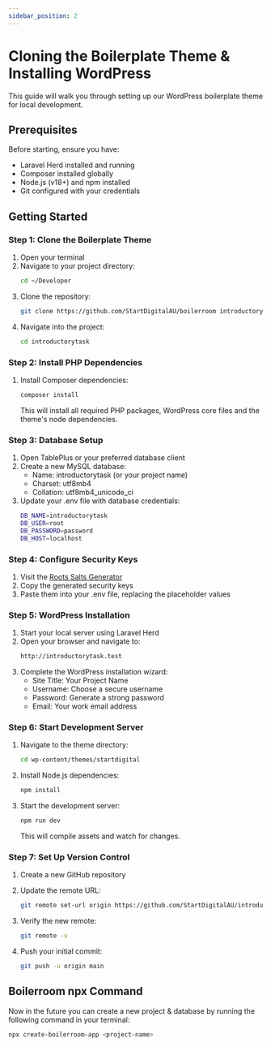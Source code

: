 ```yaml
---
sidebar_position: 2
---
```


# Cloning the Boilerplate Theme & Installing WordPress

This guide will walk you through setting up our WordPress boilerplate theme for local development.

## Prerequisites

Before starting, ensure you have:

- Laravel Herd installed and running
- Composer installed globally
- Node.js (v18+) and npm installed
- Git configured with your credentials

## Getting Started

### Step 1: Clone the Boilerplate Theme

1. Open your terminal
2. Navigate to your project directory:
   ```bash
   cd ~/Developer
   ```
3. Clone the repository:
   ```bash
   git clone https://github.com/StartDigitalAU/boilerroom introductorytask
   ```
3. Navigate into the project:
   ```bash
   cd introductorytask
   ```

### Step 2: Install PHP Dependencies

1. Install Composer dependencies:
   ```bash
   composer install
   ```
   This will install all required PHP packages, WordPress core files and the theme's node dependencies.

### Step 3: Database Setup

1. Open TablePlus or your preferred database client
2. Create a new MySQL database:
   - Name: introductorytask (or your project name)
   - Charset: utf8mb4
   - Collation: utf8mb4_unicode_ci
3. Update your .env file with database credentials:
   ```bash
   DB_NAME=introductorytask
   DB_USER=root
   DB_PASSWORD=password
   DB_HOST=localhost
   ```

### Step 4: Configure Security Keys

1. Visit the [Roots Salts Generator](https://roots.io/salts.html)
2. Copy the generated security keys
3. Paste them into your .env file, replacing the placeholder values

### Step 5: WordPress Installation

1. Start your local server using Laravel Herd
2. Open your browser and navigate to:
   ```bash
   http://introductorytask.test
   ```
3. Complete the WordPress installation wizard:
   - Site Title: Your Project Name
   - Username: Choose a secure username
   - Password: Generate a strong password
   - Email: Your work email address

### Step 6: Start Development Server

1. Navigate to the theme directory:
   ```bash
   cd wp-content/themes/startdigital
   ```
2. Install Node.js dependencies:
   ```bash
   npm install
   ```
3. Start the development server:
   ```bash
   npm run dev
   ```
   This will compile assets and watch for changes.

### Step 7: Set Up Version Control

1. Create a new GitHub repository
2. Update the remote URL:
   ```bash
   git remote set-url origin https://github.com/StartDigitalAU/introductory-task
   ```
 
3. Verify the new remote:
   ```bash
   git remote -v
   ```
4. Push your initial commit:
   ```bash
   git push -u origin main
   ```

## Boilerroom npx Command
Now in the future you can create a new project & database by running the following command in your terminal:
```bash
npx create-boilerroom-app <project-name>
```